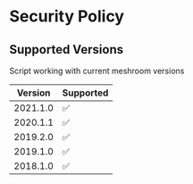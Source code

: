 # Security Policy

## Supported Versions

Script working with current meshroom versions

| Version  | Supported          |
| -------- | ------------------ |
| 2021.1.0 | :white_check_mark: |
| 2020.1.1 | :white_check_mark: |
| 2019.2.0 | :white_check_mark: |
| 2019.1.0 | :white_check_mark: |
| 2018.1.0 | :white_check_mark: |
